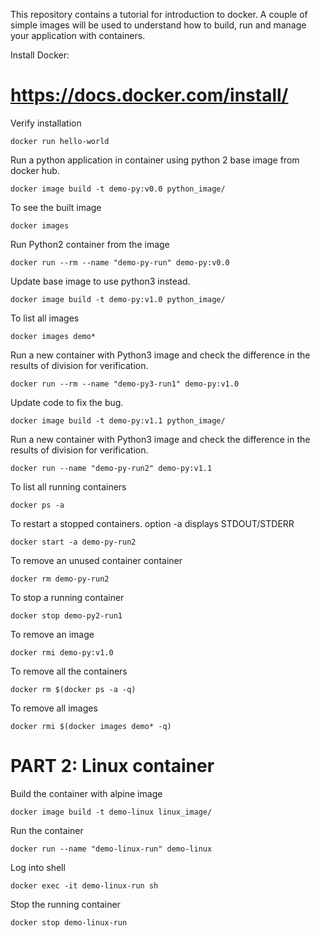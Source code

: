 This repository contains a tutorial for introduction to docker. A couple of simple images
will be used to understand how to build, run and manage your application with containers.

Install Docker:

# https://docs.docker.com/install/

Verify installation

```
docker run hello-world
```

Run a python application in container using python 2 base image from docker hub.

```
docker image build -t demo-py:v0.0 python_image/
```

To see the built image
```
docker images
```

Run Python2 container from the image

```
docker run --rm --name "demo-py-run" demo-py:v0.0
```

Update base image to use python3 instead.

```
docker image build -t demo-py:v1.0 python_image/
```

To list all images
```
docker images demo*
```

Run a new container with Python3 image and check the difference in the results of division for verification.
```
docker run --rm --name "demo-py3-run1" demo-py:v1.0
```

Update code to fix the bug.

```
docker image build -t demo-py:v1.1 python_image/
```

Run a new container with Python3 image and check the difference in the results of division for verification.
```
docker run --name "demo-py-run2" demo-py:v1.1 
```

To list all running containers
```
docker ps -a

```
To restart a stopped containers. option -a displays STDOUT/STDERR
```
docker start -a demo-py-run2
```

To remove an unused container container

```
docker rm demo-py-run2
```

To stop a running container

```
docker stop demo-py2-run1
```

To remove an image

```
docker rmi demo-py:v1.0
```

To remove all the containers

```
docker rm $(docker ps -a -q)
```

To remove all images

```
docker rmi $(docker images demo* -q)
```


# PART 2: Linux container

Build the container with alpine image
```
docker image build -t demo-linux linux_image/
```

Run the container 
```
docker run --name "demo-linux-run" demo-linux
```

Log into shell
```
docker exec -it demo-linux-run sh

```

Stop the running container

```
docker stop demo-linux-run
```